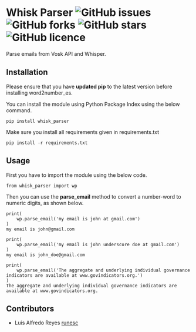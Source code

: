 # Whisk Parser ![GitHub issues](https://img.shields.io/github/issues/Neuri-ai/whisk-parser) ![GitHub forks](https://img.shields.io/github/forks/Neuri-ai/whisk-parser) ![GitHub stars](https://img.shields.io/github/stars/Neuri-ai/whisk-parser) ![GitHub licence](https://img.shields.io/github/license/Neuri-ai/whisk-parser)

Parse emails from Vosk API and Whisper.

## Installation

Please ensure that you have **updated pip** to the latest version before installing word2number_es.

You can install the module using Python Package Index using the below command.

    pip install whisk_parser

Make sure you install all requirements given in requirements.txt
```
pip install -r requirements.txt
```
## Usage

First you have to import the module using the below code.

    from whisk_parser import wp

Then you can use the **parse_email** method to convert a number-word to numeric digits, as shown below.

```
print(
    wp.parse_email('my email is john at gmail.com')
)
my email is john@gmail.com
```

```
print(
    wp.parse_email('my email is john underscore doe at gmail.com')
)
my email is john_doe@gmail.com
```

```
print(
    wp.parse_email('The aggregate and underlying individual governance indicators are available at www.govindicators.org.')
)
The aggregate and underlying individual governance indicators are available at www.govindicators.org.
```




## Contributors
- Luis Alfredo Reyes [runesc](https://github.com/runesc)
